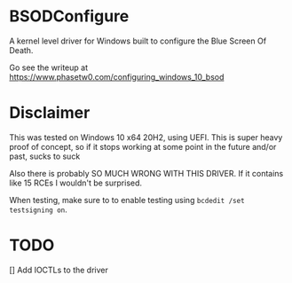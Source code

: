 # BSODConfigure
A kernel level driver for Windows built to configure the Blue Screen Of Death.

Go see the writeup at https://www.phasetw0.com/configuring_windows_10_bsod

# Disclaimer
This was tested on Windows 10 x64 20H2, using UEFI.
This is super heavy proof of concept, so if it stops working at some point in the future and/or past, sucks to suck

Also there is probably SO MUCH WRONG WITH THIS DRIVER. If it contains like 15 RCEs I wouldn't be surprised.

When testing, make sure to to enable testing using `bcdedit /set testsigning on`.

# TODO
[] Add IOCTLs to the driver

